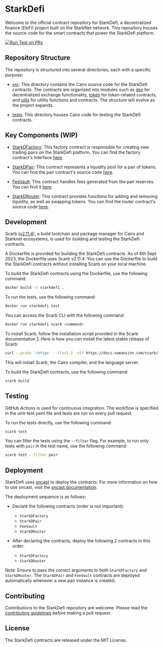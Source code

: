 # StarkDefi

Welcome to the official contract repository for StarkDefi, a decentralized finance (DeFi) project built on the StarkNet network. This repository houses the source code for the smart contracts that power the StarkDefi platform.

[![Run Test on PRs](https://github.com/Starkdefi/StarkDefi/actions/workflows/unit-test.yaml/badge.svg)](https://github.com/Starkdefi/StarkDefi/actions/workflows/unit-test.yaml)

## Repository Structure

The repository is structured into several directories, each with a specific purpose:

- [src](src/): This directory contains the Cairo source code for the StarkDefi contracts. The contracts are organized into modules such as [dex](src/dex.cairo) for decentralized exchange functionality, [token](src/token/erc20/erc20.cairo.cairo) for token-related contracts, and [utils](src/utils.cairo) for utility functions and contracts. The structure will evolve as the project expands.

- [tests](src/tests/): This directory houses Cairo code for testing the StarkDefi contracts.

## Key Components (WIP)

- [StarkDFactory](src/dex/v1/factory/factory.cairo): This factory contract is responsible for creating new trading pairs on the StarkDefi platform. You can find the factory contract's Interface [here](src/dex/v1/factory/interface.cairo).

- [StarkDPair](src/dex/v1/pair/Pair.cairo): This contract represents a liquidity pool for a pair of tokens. You can find the pair contract's source code [here](src/dex/v1/pair/interface.cairo).

- [FeeVault](src/dex/v1/pair/FeesVault.cairo): This contract handles fees generated from the pair reserves. You can find it [here](src/dex/v1/pair/interface.cairo).

- [StarkDRouter](src/dex/v1/router/router.cairo): This contract provides functions for adding and removing liquidity, as well as swapping tokens. You can find the router contract's source code [here](src/dex/v1/router/interface.cairo).

## Development

Scarb ([v2.11.4](https://github.com/software-mansion/scarb/releases/tag/v2.11.4)), a build toolchain and package manager for Cairo and Starknet ecosystems, is used for building and testing the StarkDefi contracts.

A Dockerfile is provided for building the StarkDefi contracts. As of 6th Sept 2023, the Dockerfile uses Scarb v2.11.4. You can use the Dockerfile to build the StarkDefi contracts without installing Scarb on your local machine.

To build the StarkDefi contracts using the Dockerfile, use the following command:

```bash
docker build -t starkdefi .
```

To run the tests, use the following command:

```bash
docker run starkdefi test
```

You can access the Scarb CLI with the following command:

```bash
docker run starkdefi scarb <command>
```

To install Scarb, follow the installation script provided in the Scarb documentation [1](https://docs.swmansion.com/scarb/download.html). Here is how you can install the latest stable release of Scarb:

```bash
curl --proto '=https' --tlsv1.2 -sSf https://docs.swmansion.com/scarb/install.sh | bash -s -- -v 2.11.4
```

This will install Scarb, the Cairo compiler, and the language server.

To build the StarkDefi contracts, use the following command:

```bash
scarb build
```

## Testing

GitHub Actions is used for continuous integration. The workflow is specified in the unit-test.yaml file and tests are run on every pull request.

To run the tests directly, use the following command:

```bash
scarb test
```

You can filter the tests using the `--filter` flag. For example, to run only tests with `pair` in the test name, use the following command:

```bash
scarb test --filter pair
```

## Deployment

StarkDefi uses [sncast](https://foundry-rs.github.io/starknet-foundry/starknet/index.html) to deploy the contracts. For more information on how to use sncast, visit the [sncast documentation](https://foundry-rs.github.io/starknet-foundry/starknet/index.html).

The deployment sequence is as follows:

- Declare the following contracts (order is not important):
  - `StarkDFactory`
  - `StarkDPair`
  - `FeeVault`
  - `StarkDRouter`

- After declaring the contracts, deploy the following 2 contracts in this order:
  - `StarkDFactory`
  - `StarkDRouter`

Note: Ensure to pass the correct arguments to both `StarkDFactory` and `StarkDRouter`. The `StarkDPair` and `FeeVault` contracts are deployed automatically whenever a new pair instance is created.

## Contributing

Contributions to the StarkDefi repository are welcome. Please read the [contributing guidelines](./CONTRIBUTING.md) before making a pull request.

## License

The StarkDefi contracts are released under the MIT License.

